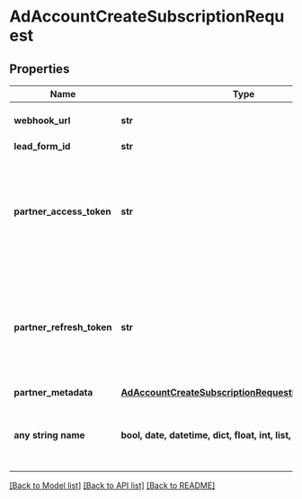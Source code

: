 # AdAccountCreateSubscriptionRequest


## Properties
Name | Type | Description | Notes
------------ | ------------- | ------------- | -------------
**webhook_url** | **str** | Standard HTTPS webhook URL. | 
**lead_form_id** | **str** | Lead form ID. | [optional] 
**partner_access_token** | **str** | Partner access token. Only for clients that requires authentication. We recommend to avoid this param. | [optional] 
**partner_refresh_token** | **str** | Partner refresh token. Only for clients that requires authentication. We recommend to avoid this param. | [optional] 
**partner_metadata** | [**AdAccountCreateSubscriptionRequestPartnerMetadata**](AdAccountCreateSubscriptionRequestPartnerMetadata.md) |  | [optional] 
**any string name** | **bool, date, datetime, dict, float, int, list, str, none_type** | any string name can be used but the value must be the correct type | [optional]

[[Back to Model list]](../README.md#documentation-for-models) [[Back to API list]](../README.md#documentation-for-api-endpoints) [[Back to README]](../README.md)


